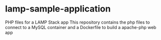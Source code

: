 # lamp-sample-application
PHP files for a LAMP Stack app
This repository contains the php files to connect to a MySQL container and a Dockerfile to build a apache-php web app
